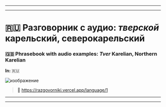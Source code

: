 ***
***

# 🇷🇺 Разговорник с аудио: _тверской_ карельский, северокарельский
### 🇬🇧 Phrasebook with audio examples: _Tver_ Karelian, Northern Karelian

**In:** 🇷🇺

![изображение](https://github.com/JustARyo/UralicsOfRussia/assets/31369233/365ec57a-743c-4d7a-8d6d-f41a8e96cf2b)

> 🔗 https://razgovorniki.vercel.app/language/1

***
***
